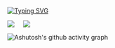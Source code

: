 <a href="https://git.io/typing-svg"><img src="https://readme-typing-svg.demolab.com?font=Fira+Code&pause=1000&width=435&lines=Welcome%2C+everyone%2C+to+my+homepage!+" alt="Typing SVG" /></a>

<div style="display: flex; gap: 20px; flex-wrap: wrap;">
  <img src="https://github-readme-stats.vercel.app/api?username=Glaube-TY&show_icons=true&theme=merko&hide_border=true&width=400" />
  <img src="https://github-readme-stats.vercel.app/api/top-langs/?username=anuraghazra&layout=compact&theme=radical&hide_border=true&width=400" />
</div>

![Ashutosh's github activity graph](https://github-readme-activity-graph.vercel.app/graph?username=Glaube-TY&theme=vue)

<!--
**Glaube-TY/Glaube-TY** is a ✨ _special_ ✨ repository because its `README.md` (this file) appears on your GitHub profile.

Here are some ideas to get you started:

- 🔭 I’m currently working on ...
- 🌱 I’m currently learning ...
- 👯 I’m looking to collaborate on ...
- 🤔 I’m looking for help with ...
- 💬 Ask me about ...
- 📫 How to reach me: ...
- 😄 Pronouns: ...
- ⚡ Fun fact: ...
-->
